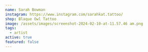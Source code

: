 ```yaml
---
name: Sarah Bowman
instagram: https://www.instagram.com/sarahkat.tattoo/
shop: Blaque Owl Tattoo
image: /assets/images/screenshot-2024-02-10-at-11.57.46 am.png
tags:
  - artist
active: true
featured: false
---
```

